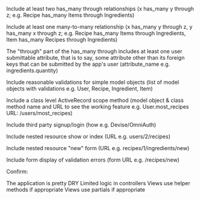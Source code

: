 
 

 Include at least two has_many through relationships (x has_many y through z; e.g. Recipe has_many Items through Ingredients)


 Include at least one many-to-many relationship (x has_many y through z, y has_many x through z; e.g. Recipe has_many Items through Ingredients, Item has_many Recipes through Ingredients)


 The "through" part of the has_many through includes at least one user submittable attribute, that is to say, some attribute other than its foreign keys that can be submitted by the app's user (attribute_name e.g. ingredients.quantity)


 Include reasonable validations for simple model objects (list of model objects with validations e.g. User, Recipe, Ingredient, Item)


 Include a class level ActiveRecord scope method (model object & class method name and URL to see the working feature e.g. User.most_recipes URL: /users/most_recipes)


 Include third party signup/login (how e.g. Devise/OmniAuth)


 Include nested resource show or index (URL e.g. users/2/recipes)


 Include nested resource "new" form (URL e.g. recipes/1/ingredients/new)


 Include form display of validation errors (form URL e.g. /recipes/new)


Confirm:

 The application is pretty DRY
 Limited logic in controllers
 Views use helper methods if appropriate
 Views use partials if appropriate